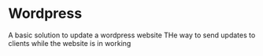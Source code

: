 # Wordpress 
A basic solution to update a wordpress website
THe way to send updates to clients while the website is in working
